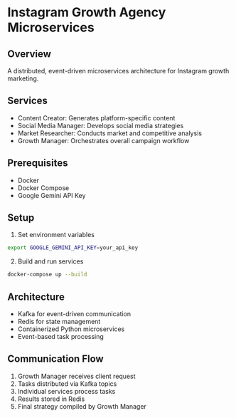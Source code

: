 # Instagram Growth Agency Microservices

## Overview
A distributed, event-driven microservices architecture for Instagram growth marketing.

## Services
- Content Creator: Generates platform-specific content
- Social Media Manager: Develops social media strategies
- Market Researcher: Conducts market and competitive analysis
- Growth Manager: Orchestrates overall campaign workflow

## Prerequisites
- Docker
- Docker Compose
- Google Gemini API Key

## Setup
1. Set environment variables
```bash
export GOOGLE_GEMINI_API_KEY=your_api_key
```

2. Build and run services
```bash
docker-compose up --build
```

## Architecture
- Kafka for event-driven communication
- Redis for state management
- Containerized Python microservices
- Event-based task processing

## Communication Flow
1. Growth Manager receives client request
2. Tasks distributed via Kafka topics
3. Individual services process tasks
4. Results stored in Redis
5. Final strategy compiled by Growth Manager
